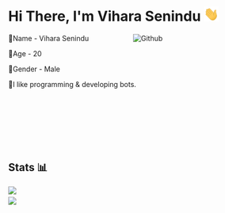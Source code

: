 <h1>Hi There, I'm Vihara Senindu <img src="https://raw.githubusercontent.com/ABSphreak/ABSphreak/master/gifs/Hi.gif" width="30px"></h1>

<img width="50%" align="right" alt="Github" src="https://camo.githubusercontent.com/fa22a95c9000d4e4914bc5de9fb94adde07fc0123f0f91ed0f2c3b7bd0240fcb/68747470733a2f2f6f63746f6465782e6769746875622e636f6d2f696d616765732f6461667470756e6b746f6361742d74686f6d61732e676966" />
  
🔹Name - Vihara Senindu

🔹Age - 20

🔹Gender - Male

🔹I like programming & developing bots.









<br><br><br><br><br><br>
<h2>Stats 📊</h2>
<div align="left"><img src="https://github-profile-trophy.vercel.app/?username=viharasenindu22&theme=dracula&count_private=true"></div>
<img align="center" src="https://github-readme-stats.vercel.app/api?username=viharasenindu22&show_icons=true&hide_border=true&theme=tokyonight">

